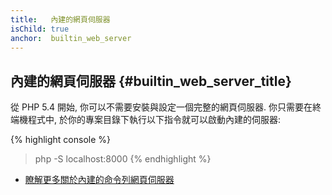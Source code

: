```yaml
---
title:   內建的網頁伺服器
isChild: true
anchor:  builtin_web_server
---
```


## 內建的網頁伺服器 {#builtin_web_server_title}

從 PHP 5.4 開始, 你可以不需要安裝與設定一個完整的網頁伺服器. 你只需要在終端機程式中, 於你的專案目錄下執行以下指令就可以啟動內建的伺服器:

{% highlight console %}
> php -S localhost:8000
{% endhighlight %}

* [瞭解更多關於內建的命令列網頁伺服器][cli-server]


[cli-server]: http://php.net/features.commandline.webserver
